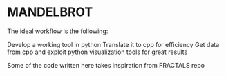 # MANDELBROT

The ideal workflow is the following:

Develop a working tool in python
Translate it to cpp for efficiency
Get data from cpp and exploit python visualization tools for great results

Some of the code written here takes inspiration from FRACTALS repo
